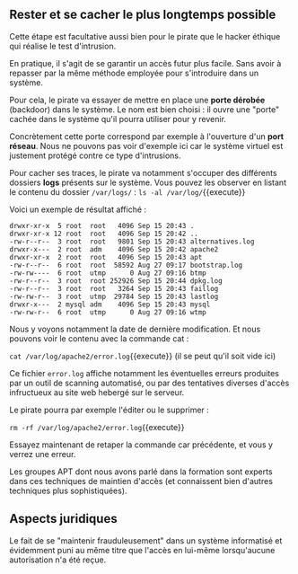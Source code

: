 ## Rester et se cacher le plus longtemps possible
Cette étape est facultative aussi bien pour le pirate que le hacker éthique qui réalise le test d'intrusion.

En pratique, il s'agit de se garantir un accès futur plus facile. Sans avoir à repasser par la même méthode employée pour s'introduire dans un système. 

Pour cela, le pirate va essayer de mettre en place une **porte dérobée** (backdoor) dans le système. Le nom est bien choisi : il ouvre une "porte" cachée dans le système qu'il pourra utiliser pour y revenir.

Concrètement cette porte correspond par exemple à l'ouverture d'un **port réseau**. Nous ne pouvons pas voir d'exemple ici car le système virtuel est justement protégé contre ce type d'intrusions.

Pour cacher ses traces, le pirate va notamment s'occuper des différents dossiers **logs** présents sur le système.
Vous pouvez les observer en listant le contenu du dossier `/var/logs/` :
`ls -al /var/log/`{{execute}}

Voici un exemple de résultat affiché :
```
drwxr-xr-x  5 root  root   4096 Sep 15 20:43 .
drwxr-xr-x 12 root  root   4096 Sep 15 20:42 ..
-rw-r--r--  3 root  root   9801 Sep 15 20:43 alternatives.log
drwxr-x---  2 root  adm    4096 Sep 15 20:42 apache2
drwxr-xr-x  2 root  root   4096 Sep 15 20:43 apt
-rw-r--r--  6 root  root  58592 Aug 27 09:17 bootstrap.log
-rw-rw----  6 root  utmp      0 Aug 27 09:16 btmp
-rw-r--r--  3 root  root 252926 Sep 15 20:44 dpkg.log
-rw-r--r--  3 root  root   3264 Sep 15 20:43 faillog
-rw-rw-r--  3 root  utmp  29784 Sep 15 20:43 lastlog
drwxr-x---  2 mysql adm    4096 Sep 15 20:43 mysql
-rw-rw-r--  6 root  utmp      0 Aug 27 09:16 wtmp
```

Nous y voyons notamment la date de dernière modification. Et nous pouvons voir le contenu avec la commande cat :

`cat /var/log/apache2/error.log`{{execute}} (il se peut qu'il soit vide ici)

Ce fichier `error.log` affiche notamment les éventuelles erreurs produites par un outil de scanning automatisé, ou par des tentatives diverses d'accès infructueux au site web hebergé sur le serveur.

Le pirate pourra par exemple l'éditer ou le supprimer :

`rm -rf /var/log/apache2/error.log`{{execute}}

Essayez maintenant de retaper la commande car précédente, et vous y verrez une erreur.

Les groupes APT dont nous avons parlé dans la formation sont experts dans ces techniques de maintien d'accès (et connaissent bien d'autres techniques plus sophistiquées).

## Aspects juridiques
Le fait de se "maintenir frauduleusement" dans un système informatisé et évidemment puni au même titre que l'accès en lui-même lorsqu'aucune autorisation n'a été reçue.